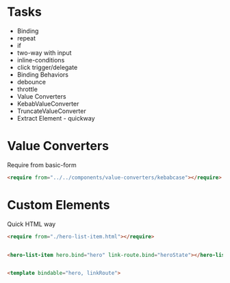 
# Tasks
- Binding
 - repeat
 - if
 - two-way with input
 - inline-conditions
 - click trigger/delegate
- Binding Behaviors
 - debounce
 - throttle
- Value Converters
 - KebabValueConverter
 - TruncateValueConverter
- Extract Element - quickway

# Value Converters

Require from basic-form
```html
<require from="../../components/value-converters/kebabcase"></require>
```

# Custom Elements

Quick HTML way
```html
<require from="./hero-list-item.html"></require>


<hero-list-item hero.bind="hero" link-route.bind="heroState"></hero-list-item>


<template bindable="hero, linkRoute">
```

